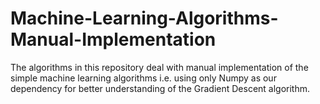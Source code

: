 # Machine-Learning-Algorithms-Manual-Implementation
The algorithms in this repository deal with manual implementation of the simple machine learning algorithms i.e. using only Numpy as our dependency for better understanding of the Gradient Descent algorithm.
